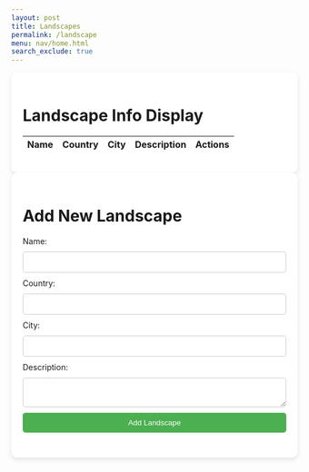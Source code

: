 ```yaml
---
layout: post
title: Landscapes
permalink: /landscape
menu: nav/home.html
search_exclude: true
---
```

<style>
    .container {
        max-width: 800px;
        margin: 0 auto;
        padding: 20px;
        background-color: #fff;
        border-radius: 10px;
        box-shadow: 0 4px 8px rgba(0, 0, 0, 0.1);
    }
    .landscape-item {
        margin-bottom: 20px;
    }
    .landscape-item h2 {
        margin: 0;
        color: #333;
    }
    .landscape-item p {
        margin: 5px 0;
    }
    form {
        display: flex;
        flex-direction: column;
    }
    label, input, textarea, button {
        margin-bottom: 10px;
    }
    input, textarea {
        padding: 10px;
        border: 1px solid #ccc;
        border-radius: 5px;
        width: 100%;
        box-sizing: border-box;
    }
    button {
        background-color: #4CAF50;
        color: white;
        padding: 10px;
        border: none;
        border-radius: 5px;
        cursor: pointer;
        transition: background-color 0.3s ease;
    }
    button:hover {
        background-color: #45a049;
    }
</style>

<div class="container">
    <h1>Landscape Info Display</h1>
    <table id="demo" class="table">
        <thead>
            <tr>
                <th>Name</th>
                <th>Country</th>
                <th>City</th>
                <th>Description</th>
                <th>Actions</th>
            </tr>
        </thead>
        <tbody id="result">
            <!-- JavaScript generated data -->
        </tbody>
    </table>
</div>

<script type="module">
    import {pythonURI, fetchOptions} from '{{site.baseurl}}/assets/js/api/config.js';
    const URL = pythonURI;

    window.fetchLandscapes = async function() {
        try {
            const response = await fetch(`${URL}/api/landscapes`, fetchOptions);
            if (!response.ok) {
                throw new Error('Failed to fetch landscapes: ' + response.statusText);
            }
            const landscapeData = await response.json();
            displayLandscapes(landscapeData);
        } catch (error) {
            console.error('Error fetching landscapes:', error);
            document.getElementById('error-message').innerText = 'Error fetching landscapes.';
            document.getElementById('error-message').style.display = 'block';
        }
    }

    window.displayLandscapes = function(landscapeData) {
        const resultContainer = document.getElementById('result');
        resultContainer.innerHTML = ''; // Clear previous content

        if (!Array.isArray(landscapeData)) {
            console.error('Invalid landscape data:', landscapeData);
            return;
        }

        landscapeData.forEach(landscape => {
            const tr = document.createElement('tr');
            const name = document.createElement('td');
            const country = document.createElement('td');
            const city = document.createElement('td');
            const description = document.createElement('td');
            const actions = document.createElement('td');

            name.innerHTML = landscape.name || 'N/A'; 
            country.innerHTML = landscape.country || 'N/A'; 
            city.innerHTML = landscape.city || 'N/A'; 
            description.innerHTML = landscape.description || 'N/A'; 

            actions.innerHTML = `
                <button onclick="editLandscape('${landscape.id}', '${landscape.name}', '${landscape.country}', '${landscape.city}', '${landscape.description}')">Update</button>
                <button onclick="deleteLandscape('${landscape.id}')">Delete</button>
            `;

            tr.appendChild(name);
            tr.appendChild(country);
            tr.appendChild(city);
            tr.appendChild(description);
            tr.appendChild(actions);
            resultContainer.appendChild(tr);
        });
    }

    window.deleteLandscape = async function(id) {
        try {
            const response = await fetch(`${URL}/api/landscapes`, {
                method: 'DELETE',
                headers: {
                    'Content-Type': 'application/json'
                },
                body: JSON.stringify({ id: id })
            });

            if (response.ok) {
                alert('Landscape deleted successfully!');
                window.fetchLandscapes(); // Refresh the table
            } else {
                alert('Failed to delete landscape.');
            }
        } catch (error) {
            console.error('Error deleting landscape:', error);
            alert('An error occurred while deleting the landscape.');
        }
    }

    window.updateLandscape = async function(id, name, country, city, description) {
        try {
            const response = await fetch(`${URL}/api/landscapes`, {
                method: 'PUT',
                headers: {
                    'Content-Type': 'application/json'
                },
                body: JSON.stringify({
                    id: id,
                    name: name,
                    country: country,
                    city: city,
                    description: description
                })
            });

            if (response.ok) {
                alert('Landscape updated successfully!');
                window.fetchLandscapes(); // Refresh the table
            } else {
                alert('Failed to update landscape.');
            }
        } catch (error) {
            console.error('Error updating landscape:', error);
            alert('An error occurred while updating the landscape.');
        }
    }

    window.editLandscape = function(id, name, country, city, description) {
        document.getElementById('name').value = name;
        document.getElementById('country').value = country;
        document.getElementById('city').value = city;
        document.getElementById('description').value = description;

        document.getElementById('landscapeForm').onsubmit = async function(event) {
            event.preventDefault();
            await updateLandscape(id, document.getElementById('name').value, document.getElementById('country').value, document.getElementById('city').value, document.getElementById('description').value);
        };
    }

    // Fetch and display landscapes when the page loads
    window.fetchLandscapes();

    document.getElementById('landscapeForm').addEventListener('submit', async function(event) {
        event.preventDefault();

        const formData = {
            name: document.getElementById('name').value,
            country: document.getElementById('country').value,
            city: document.getElementById('city').value,
            description: document.getElementById('description').value
        };

        try {
            const response = await fetch(`${URL}/api/landscapes`, {
                method: 'POST',
                headers: {
                    'Content-Type': 'application/json'
                },
                body: JSON.stringify(formData)
            });

            if (response.ok) {
                alert('Landscape added successfully!');
                document.getElementById('landscapeForm').reset();
                window.fetchLandscapes(); // Refresh the table
            } else {
                alert('Failed to add landscape.');
            }
        } catch (error) {
            console.error('Error:', error);
            alert('An error occurred while adding the landscape.');
        }
    });
</script>

<div class="container">
    <h1>Add New Landscape</h1>
    <form id="landscapeForm">
        <label for="name">Name:</label>
        <input type="text" id="name" name="name" required>
        <label for="country">Country:</label>
        <input type="text" id="country" name="country" required>
        <label for="city">City:</label>
        <input type="text" id="city" name="city" required>
        <label for="description">Description:</label>
        <textarea id="description" name="description" required></textarea>
        <button type="submit">Add Landscape</button>
    </form>
</div>
